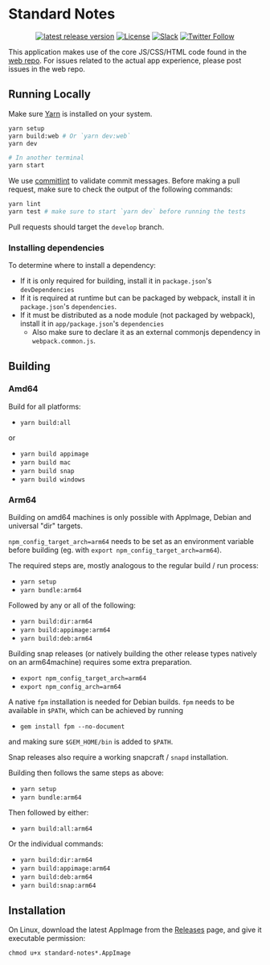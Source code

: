 # Standard Notes

<div align="center">

[![latest release version](https://img.shields.io/github/v/release/standardnotes/desktop)](https://github.com/standardnotes/desktop/releases)
[![License](https://img.shields.io/github/license/standardnotes/desktop?color=blue)](https://github.com/standardnotes/desktop/blob/master/LICENSE)
[![Slack](https://img.shields.io/badge/slack-standardnotes-CC2B5E.svg?style=flat&logo=slack)](https://standardnotes.org/slack)
[![Twitter Follow](https://img.shields.io/badge/follow-%40standardnotes-blue.svg?style=flat&logo=twitter)](https://twitter.com/standardnotes)

</div>

This application makes use of the core JS/CSS/HTML code found in the [web repo](https://github.com/standardnotes/web). For issues related to the actual app experience, please post issues in the web repo.

## Running Locally

Make sure [Yarn](https://classic.yarnpkg.com/en/) is installed on your system.

```bash
yarn setup
yarn build:web # Or `yarn dev:web`
yarn dev

# In another terminal
yarn start
```

We use [commitlint](https://github.com/conventional-changelog/commitlint) to validate commit messages.
Before making a pull request, make sure to check the output of the following commands:

```bash
yarn lint
yarn test # make sure to start `yarn dev` before running the tests
```

Pull requests should target the `develop` branch.

### Installing dependencies

To determine where to install a dependency:

- If it is only required for building, install it in `package.json`'s `devDependencies`
- If it is required at runtime but can be packaged by webpack, install it in `package.json`'s `dependencies`.
- If it must be distributed as a node module (not packaged by webpack), install it in `app/package.json`'s `dependencies`
  - Also make sure to declare it as an external commonjs dependency in `webpack.common.js`.

## Building

### Amd64

Build for all platforms:

- `yarn build:all`

or

- `yarn build appimage`
- `yarn build mac`
- `yarn build snap`
- `yarn build windows`

### Arm64

Building on amd64 machines is only possible with AppImage, Debian and universal "dir" targets.

`npm_config_target_arch=arm64` needs to be set as an environment variable before building (eg. with `export npm_config_target_arch=arm64`).

The required steps are, mostly analogous to the regular build / run process:

- `yarn setup`
- `yarn bundle:arm64`

Followed by any or all of the following:

- `yarn build:dir:arm64`
- `yarn build:appimage:arm64`
- `yarn build:deb:arm64`

Building snap releases (or natively building the other release types natively on an arm64machine) requires some extra preparation.

- `export npm_config_target_arch=arm64`
- `export npm_config_arch=arm64`

A native `fpm` installation is needed for Debian builds. `fpm` needs to be available in `$PATH`, which can be achieved by running

- `gem install fpm --no-document`

and making sure `$GEM_HOME/bin` is added to `$PATH`.

Snap releases also require a working snapcraft / `snapd` installation.

Building then follows the same steps as above:

- `yarn setup`
- `yarn bundle:arm64`

Then followed by either:

- `yarn build:all:arm64`

Or the individual commands:

- `yarn build:dir:arm64`
- `yarn build:appimage:arm64`
- `yarn build:deb:arm64`
- `yarn build:snap:arm64`

## Installation

On Linux, download the latest AppImage from the [Releases](https://github.com/standardnotes/desktop/releases/latest) page, and give it executable permission:

`chmod u+x standard-notes*.AppImage`
